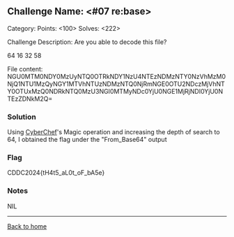 ## Challenge Name: <#07 re:base>
Category: <Cybersecurity>
Points: <100>
Solves: <222>

Challenge Description: 
Are you able to decode this file?

64 16 32 58

File content:
NGU0MTM0NDY0MzUyNTQ0OTRkNDY1NzU4NTEzNDMzNTY0NzVhMzM0NjQ1NTU1MzQyNGY1MTVhNTUzNDMzNTQ0NjRmNGE0OTU2NDczMjVhNTY0OTUxMzQ0NDRkNTQ0MzU3NGI0MTMyNDc0YjU0NGE1MjRjNDI0YjU0NTEzZDNkM2Q=

### Solution

Using [CyberChef](https://gchq.github.io/CyberChef/)'s Magic operation and increasing the depth of search to 64, I obtained the flag under the "From_Base64" output


### Flag
CDDC2024{tH4t5_aL0t_oF_bA5e}


### Notes
NIL
  
---
[Back to home](<link>)
